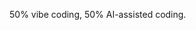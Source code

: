 50% vibe coding, 50% AI-assisted coding.

<!---
GregJanota/GregJanota is a ✨ special ✨ repository because its `README.md` (this file) appears on your GitHub profile.
You can click the Preview link to take a look at your changes.
--->
